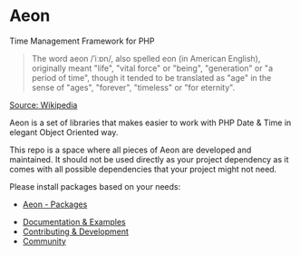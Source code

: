 # Aeon

Time Management Framework for PHP

> The word aeon /ˈiːɒn/, also spelled eon (in American English), originally meant "life", "vital force" or "being", 
> "generation" or "a period of time", though it tended to be translated as "age" in the sense of "ages", "forever", 
> "timeless" or "for eternity".

[Source: Wikipedia](https://en.wikipedia.org/wiki/Aeon) 

Aeon is a set of libraries that makes easier to work with PHP Date & Time in elegant Object Oriented way.

This repo is a space where all pieces of Aeon are developed and maintained. 
It should not be used directly as your project dependency as it comes with all possible dependencies that your 
project might not need. 

Please install packages based on your needs: 

- [Aeon - Packages](https://packagist.org/packages/aeon-php/)

* [Documentation & Examples](https://aeon-php.org/docs/calendar/)
* [Contributing & Development](https://github.com/aeon-php/.github/blob/master/CONTRIBUTING.md)
* [Community](https://github.com/orgs/aeon-php/discussions)

